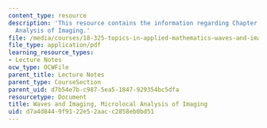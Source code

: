 ```yaml
---
content_type: resource
description: 'This resource contains the information regarding Chapter 8: Microlocal
  Analysis of Imaging.'
file: /media/courses/18-325-topics-in-applied-mathematics-waves-and-imaging-fall-2015/d7a4d8449f9122e52aacc2858eb0bd51_MIT18_325F15_Chapter8.pdf
file_type: application/pdf
learning_resource_types:
- Lecture Notes
ocw_type: OCWFile
parent_title: Lecture Notes
parent_type: CourseSection
parent_uid: d7b54e7b-c987-5ea5-1847-929354bc5dfa
resourcetype: Document
title: Waves and Imaging, Microlocal Analysis of Imaging
uid: d7a4d844-9f91-22e5-2aac-c2858eb0bd51
---
```

